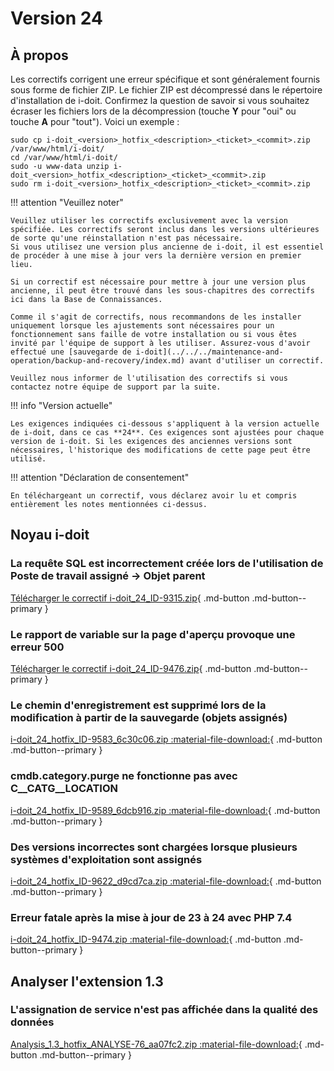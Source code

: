 # Version 24

## À propos 

Les correctifs corrigent une erreur spécifique et sont généralement fournis sous forme de fichier ZIP. Le fichier ZIP est décompressé dans le répertoire d'installation de i-doit. Confirmez la question de savoir si vous souhaitez écraser les fichiers lors de la décompression (touche **Y** pour "oui" ou touche **A** pour "tout"). Voici un exemple :

```shell
sudo cp i-doit_<version>_hotfix_<description>_<ticket>_<commit>.zip /var/www/html/i-doit/
cd /var/www/html/i-doit/
sudo -u www-data unzip i-doit_<version>_hotfix_<description>_<ticket>_<commit>.zip
sudo rm i-doit_<version>_hotfix_<description>_<ticket>_<commit>.zip
```

!!! attention "Veuillez noter"

    Veuillez utiliser les correctifs exclusivement avec la version spécifiée. Les correctifs seront inclus dans les versions ultérieures de sorte qu'une réinstallation n'est pas nécessaire.
    Si vous utilisez une version plus ancienne de i-doit, il est essentiel de procéder à une mise à jour vers la dernière version en premier lieu.

    Si un correctif est nécessaire pour mettre à jour une version plus ancienne, il peut être trouvé dans les sous-chapitres des correctifs ici dans la Base de Connaissances.

    Comme il s'agit de correctifs, nous recommandons de les installer uniquement lorsque les ajustements sont nécessaires pour un fonctionnement sans faille de votre installation ou si vous êtes invité par l'équipe de support à les utiliser. Assurez-vous d'avoir effectué une [sauvegarde de i-doit](../../../maintenance-and-operation/backup-and-recovery/index.md) avant d'utiliser un correctif.

    Veuillez nous informer de l'utilisation des correctifs si vous contactez notre équipe de support par la suite.

!!! info "Version actuelle"

    Les exigences indiquées ci-dessous s'appliquent à la version actuelle de i-doit, dans ce cas **24**. Ces exigences sont ajustées pour chaque version de i-doit. Si les exigences des anciennes versions sont nécessaires, l'historique des modifications de cette page peut être utilisé.

!!! attention "Déclaration de consentement"

    En téléchargeant un correctif, vous déclarez avoir lu et compris entièrement les notes mentionnées ci-dessus.

## Noyau i-doit

### La requête SQL est incorrectement créée lors de l'utilisation de Poste de travail assigné -> Objet parent

[Télécharger le correctif i-doit_24_ID-9315.zip](../../../assets/downloads/hotfixes/24/i-doit_24_hotfix_ID-9315.zip){ .md-button .md-button--primary }

### Le rapport de variable sur la page d'aperçu provoque une erreur 500

[Télécharger le correctif i-doit_24_ID-9476.zip](../../../assets/downloads/hotfixes/24/i-doit_24_hotfix_ID-9476.zip){ .md-button .md-button--primary }

### Le chemin d'enregistrement est supprimé lors de la modification à partir de la sauvegarde (objets assignés) 

[i-doit_24_hotfix_ID-9583_6c30c06.zip :material-file-download:](../../../assets/downloads/hotfixes/24/i-doit_24_hotfix_ID-9583_6c30c06.zip){ .md-button .md-button--primary }

### cmdb.category.purge ne fonctionne pas avec C__CATG__LOCATION 

[i-doit_24_hotfix_ID-9589_6dcb916.zip :material-file-download:](../../../assets/downloads/hotfixes/24/i-doit_24_hotfix_ID-9589_6dcb916.zip){ .md-button .md-button--primary }

### Des versions incorrectes sont chargées lorsque plusieurs systèmes d'exploitation sont assignés 

[i-doit_24_hotfix_ID-9622_d9cd7ca.zip :material-file-download:](../../../assets/downloads/hotfixes/24/i-doit_24_hotfix_ID-9622_d9cd7ca.zip){ .md-button .md-button--primary }

### Erreur fatale après la mise à jour de 23 à 24 avec PHP 7.4 

[i-doit_24_hotfix_ID-9474.zip :material-file-download:](../../../assets/downloads/hotfixes/24/i-doit_24_hotfix_ID-9474.zip){ .md-button .md-button--primary }

## Analyser l'extension 1.3 

### L'assignation de service n'est pas affichée dans la qualité des données 

[Analysis_1.3_hotfix_ANALYSE-76_aa07fc2.zip :material-file-download:](../../../assets/downloads/hotfixes/analyze/Analysis_1.3_hotfix_ANALYSE-76_aa07fc2.zip){ .md-button .md-button--primary }
